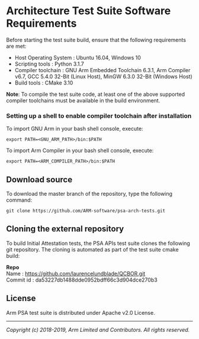 
# Architecture Test Suite Software Requirements

Before starting the test suite build, ensure that the following requirements are met: <br />

- Host Operating System     : Ubuntu 16.04, Windows 10
- Scripting tools           : Python 3.1.7
- Compiler toolchain        : GNU Arm Embedded Toolchain 6.3.1, Arm Compiler v6.7, GCC 5.4.0 32-Bit (Linux Host), MinGW 6.3.0 32-Bit (Windows Host)
- Build tools               : CMake 3.10

**Note**: To compile the test suite code, at least one of the above supported compiler toolchains
        must be available in the build environment.

### Setting up a shell to enable compiler toolchain after installation

To import GNU Arm in your bash shell console, execute:
~~~
export PATH=<GNU_ARM_PATH>/bin:$PATH
~~~

To import Arm Compiler in your bash shell console, execute:
~~~
export PATH=<ARM_COMPILER_PATH>/bin:$PATH
~~~

## Download source

To download the master branch of the repository, type the following command: <br />
~~~
git clone https://github.com/ARM-software/psa-arch-tests.git
~~~

## Cloning the external repository

To build Initial Attestation tests, the PSA APIs test suite clones the following
git repository. The cloning is automated as part of the test suite cmake build:

**Repo** <br />
Name      : https://github.com/laurencelundblade/QCBOR.git <br />
Commit id : da53227db1488dde0952bdff66c3d904dce270b3

## License
Arm PSA test suite is distributed under Apache v2.0 License.

--------------

*Copyright (c) 2018-2019, Arm Limited and Contributors. All rights reserved.*
